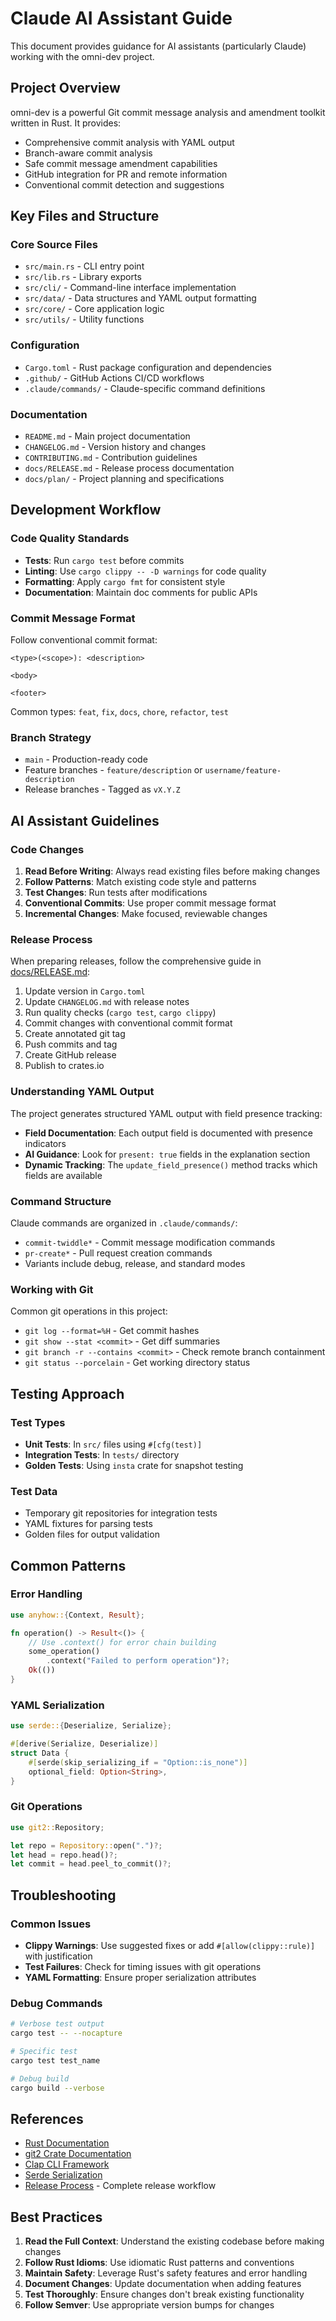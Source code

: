 # Claude AI Assistant Guide

This document provides guidance for AI assistants (particularly Claude) working with the omni-dev project.

## Project Overview

omni-dev is a powerful Git commit message analysis and amendment toolkit written in Rust. It provides:

- Comprehensive commit analysis with YAML output
- Branch-aware commit analysis 
- Safe commit message amendment capabilities
- GitHub integration for PR and remote information
- Conventional commit detection and suggestions

## Key Files and Structure

### Core Source Files
- `src/main.rs` - CLI entry point
- `src/lib.rs` - Library exports
- `src/cli/` - Command-line interface implementation
- `src/data/` - Data structures and YAML output formatting
- `src/core/` - Core application logic
- `src/utils/` - Utility functions

### Configuration
- `Cargo.toml` - Rust package configuration and dependencies
- `.github/` - GitHub Actions CI/CD workflows
- `.claude/commands/` - Claude-specific command definitions

### Documentation
- `README.md` - Main project documentation
- `CHANGELOG.md` - Version history and changes
- `CONTRIBUTING.md` - Contribution guidelines
- `docs/RELEASE.md` - Release process documentation
- `docs/plan/` - Project planning and specifications

## Development Workflow

### Code Quality Standards
- **Tests**: Run `cargo test` before commits
- **Linting**: Use `cargo clippy -- -D warnings` for code quality
- **Formatting**: Apply `cargo fmt` for consistent style
- **Documentation**: Maintain doc comments for public APIs

### Commit Message Format
Follow conventional commit format:
```
<type>(<scope>): <description>

<body>

<footer>
```

Common types: `feat`, `fix`, `docs`, `chore`, `refactor`, `test`

### Branch Strategy
- `main` - Production-ready code
- Feature branches - `feature/description` or `username/feature-description`
- Release branches - Tagged as `vX.Y.Z`

## AI Assistant Guidelines

### Code Changes
1. **Read Before Writing**: Always read existing files before making changes
2. **Follow Patterns**: Match existing code style and patterns
3. **Test Changes**: Run tests after modifications
4. **Conventional Commits**: Use proper commit message format
5. **Incremental Changes**: Make focused, reviewable changes

### Release Process
When preparing releases, follow the comprehensive guide in [docs/RELEASE.md](docs/RELEASE.md):

1. Update version in `Cargo.toml`
2. Update `CHANGELOG.md` with release notes
3. Run quality checks (`cargo test`, `cargo clippy`)
4. Commit changes with conventional commit format
5. Create annotated git tag
6. Push commits and tag
7. Create GitHub release
8. Publish to crates.io

### Understanding YAML Output
The project generates structured YAML output with field presence tracking:

- **Field Documentation**: Each output field is documented with presence indicators
- **AI Guidance**: Look for `present: true` fields in the explanation section
- **Dynamic Tracking**: The `update_field_presence()` method tracks which fields are available

### Command Structure
Claude commands are organized in `.claude/commands/`:
- `commit-twiddle*` - Commit message modification commands
- `pr-create*` - Pull request creation commands
- Variants include debug, release, and standard modes

### Working with Git
Common git operations in this project:
- `git log --format=%H` - Get commit hashes
- `git show --stat <commit>` - Get diff summaries
- `git branch -r --contains <commit>` - Check remote branch containment
- `git status --porcelain` - Get working directory status

## Testing Approach

### Test Types
- **Unit Tests**: In `src/` files using `#[cfg(test)]`
- **Integration Tests**: In `tests/` directory
- **Golden Tests**: Using `insta` crate for snapshot testing

### Test Data
- Temporary git repositories for integration tests
- YAML fixtures for parsing tests
- Golden files for output validation

## Common Patterns

### Error Handling
```rust
use anyhow::{Context, Result};

fn operation() -> Result<()> {
    // Use .context() for error chain building
    some_operation()
        .context("Failed to perform operation")?;
    Ok(())
}
```

### YAML Serialization
```rust
use serde::{Deserialize, Serialize};

#[derive(Serialize, Deserialize)]
struct Data {
    #[serde(skip_serializing_if = "Option::is_none")]
    optional_field: Option<String>,
}
```

### Git Operations
```rust
use git2::Repository;

let repo = Repository::open(".")?;
let head = repo.head()?;
let commit = head.peel_to_commit()?;
```

## Troubleshooting

### Common Issues
- **Clippy Warnings**: Use suggested fixes or add `#[allow(clippy::rule)]` with justification
- **Test Failures**: Check for timing issues with git operations
- **YAML Formatting**: Ensure proper serialization attributes

### Debug Commands
```bash
# Verbose test output
cargo test -- --nocapture

# Specific test
cargo test test_name

# Debug build
cargo build --verbose
```

## References

- [Rust Documentation](https://doc.rust-lang.org/)
- [git2 Crate Documentation](https://docs.rs/git2/)
- [Clap CLI Framework](https://docs.rs/clap/)
- [Serde Serialization](https://serde.rs/)
- [Release Process](docs/RELEASE.md) - Complete release workflow

## Best Practices

1. **Read the Full Context**: Understand the existing codebase before making changes
2. **Follow Rust Idioms**: Use idiomatic Rust patterns and conventions
3. **Maintain Safety**: Leverage Rust's safety features and error handling
4. **Document Changes**: Update documentation when adding features
5. **Test Thoroughly**: Ensure changes don't break existing functionality
6. **Follow Semver**: Use appropriate version bumps for changes